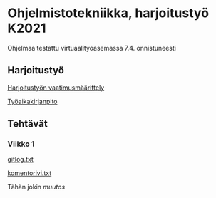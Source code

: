 # Ohjelmistotekniikka, harjoitustyö K2021

Ohjelmaa testattu virtuaalityöasemassa 7.4. onnistuneesti

## Harjoitustyö
[Harjoitustyön vaatimusmäärittely](https://github.com/yuzamonkey/ot-harjoitustyo/blob/main/dokumentaatio/vaatimusmaarittely.md)

[Työaikakirjanpito](https://github.com/yuzamonkey/ot-harjoitustyo/blob/main/dokumentaatio/tuntikirjanpito.md)

## Tehtävät
### Viikko 1
[gitlog.txt](https://github.com/yuzamonkey/ot-harjoitustyo/blob/main/laskarit/viikko1/gitlog.txt)

[komentorivi.txt](https://github.com/yuzamonkey/ot-harjoitustyo/blob/main/laskarit/viikko1/komentorivi.txt)

Tähän jokin _muutos_